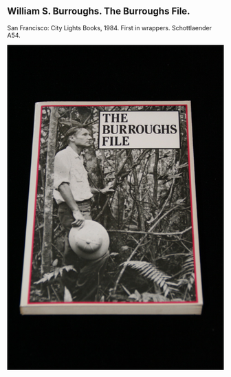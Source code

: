 ## William S. Burroughs. The Burroughs File.

San Francisco: City Lights Books, 1984. First in wrappers. Schottlaender A54.

![The Burroughs File](../assets/images/the-burroughs-file-1.jpg)
